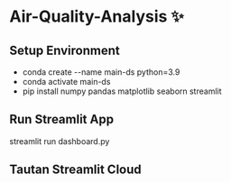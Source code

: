# Air-Quality-Analysis ✨
## Setup Environment
- conda create --name main-ds python=3.9
- conda activate main-ds
- pip install numpy pandas matplotlib seaborn streamlit
## Run Streamlit App
streamlit run dashboard.py
## Tautan Streamlit Cloud
